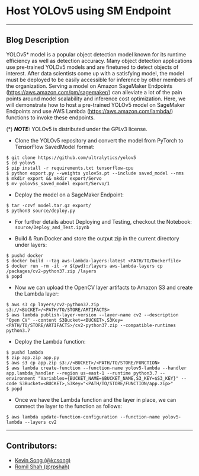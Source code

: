 # Host YOLOv5 using SM Endpoint

---

## Blog Description
YOLOv5* model is a popular object detection model known for its runtime efficiency as well as detection accuracy. Many object detection applications use pre-trained YOLOv5 models and are finetuned to detect objects of interest. After data scientists come up with a satisfying model, the model must be deployed to be easily accessible for inference by other members of the organization. Serving a model on Amazon SageMaker Endpoints (https://aws.amazon.com/pm/sagemaker/) can alleviate a lot of the pain points around model scalability and inference cost optimization. Here, we will demonstrate how to host a pre-trained YOLOv5 model on SageMaker Endpoints and use AWS Lambda (https://aws.amazon.com/lambda/) functions to invoke these endpoints. 

(*) **_NOTE:_**  YOLOv5 is distributed under the GPLv3 license.

* Clone the YOLOv5 repository and convert the model from PyTorch to TensorFlow SavedModel format:
```
$ git clone https://github.com/ultralytics/yolov5
$ cd yolov5 
$ pip install -r requirements.txt tensorflow-cpu
$ python export.py --weights yolov5s.pt --include saved_model --nms
$ mkdir export && mkdir export/Servo
$ mv yolov5s_saved_model export/Servo/1
```

* Deploy the model on a SageMaker Endpoint:
```
$ tar -czvf model.tar.gz export/
$ python3 source/deploy.py
```

* For further details about Deploying and Testing, checkout the Notebook: `source/Deploy_and_Test.ipynb`

* Build & Run Docker and store the output zip in the current directory under layers:
```
$ pushd docker
$ docker build --tag aws-lambda-layers:latest <PATH/TO/Dockerfile>
$ docker run -rm -it -v $(pwd):/layers aws-lambda-layers cp /packages/cv2-python37.zip /layers
$ popd
```

* Now we can upload the OpenCV layer artifacts to Amazon S3 and create the Lambda layer:
```
$ aws s3 cp layers/cv2-python37.zip s3://<BUCKET>/<PATH/TO/STORE/ARTIFACTS>
$ aws lambda publish-layer-version --layer-name cv2 --description "Open CV" --content S3Bucket=<BUCKET>,S3Key=<PATH/TO/STORE/ARTIFACTS>/cv2-python37.zip --compatible-runtimes python3.7
```

* Deploy the Lambda function:
```
$ pushd lambda
$ zip app.zip app.py
$ aws s3 cp app.zip s3://<BUCKET>/<PATH/TO/STORE/FUNCTION>
$ aws lambda create-function --function-name yolov5-lambda --handler app.lambda_handler --region us-east-1 --runtime python3.7 --environment "Variables={BUCKET_NAME=$BUCKET_NAME,S3_KEY=$S3_KEY}" --code S3Bucket=<BUCKET>,S3Key="<PATH/TO/STORE/FUNCTION/app.zip>"
$ popd
```

* Once we have the Lambda function and the layer in place, we can connect the layer to the function as follows:
```
$ aws lambda update-function-configuration --function-name yolov5-lambda --layers cv2
```

---

## Contributors:
- [Kevin Song (@kcsong)](https://phonetool.amazon.com/users/kcsong)
- [Romil Shah (@rpshah)](https://phonetool.amazon.com/users/rpshah)